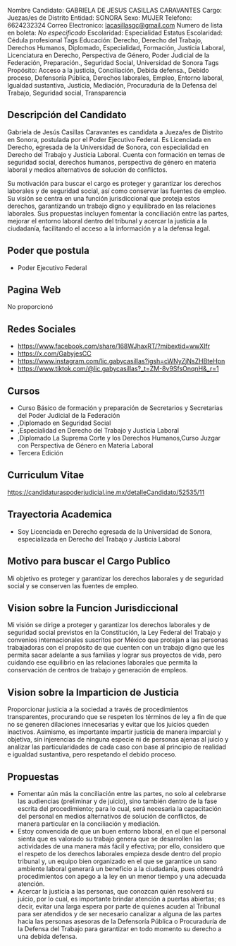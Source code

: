 Nombre Candidato: GABRIELA DE JESUS CASILLAS CARAVANTES
Cargo: Juezas/es de Distrito
Entidad: SONORA
Sexo: MUJER
Telefono: 6624232324
Correo Electronico: lacasillasgc@gmail.com
Numero de lista en boleta: *No especificado*
Escolaridad: Especialidad
Estatus Escolaridad: Cédula profesional
Tags Educación: Derecho, Derecho del Trabajo, Derechos Humanos, Diplomado, Especialidad, Formación, Justicia Laboral, Licenciatura en Derecho, Perspectiva de Género, Poder Judicial de la Federación, Preparación., Seguridad Social, Universidad de Sonora
Tags Propósito: Acceso a la justicia, Conciliación, Debida defensa., Debido proceso, Defensoría Pública, Derechos laborales, Empleo, Entorno laboral, Igualdad sustantiva, Justicia, Mediación, Procuraduría de la Defensa del Trabajo, Seguridad social, Transparencia


## Descripción del Candidato 

Gabriela de Jesús Casillas Caravantes es candidata a Jueza/es de Distrito en Sonora, postulada por el Poder Ejecutivo Federal. Es Licenciada en Derecho, egresada de la Universidad de Sonora, con especialidad en Derecho del Trabajo y Justicia Laboral. Cuenta con formación en temas de seguridad social, derechos humanos, perspectiva de género en materia laboral y medios alternativos de solución de conflictos.

Su motivación para buscar el cargo es proteger y garantizar los derechos laborales y de seguridad social, así como conservar las fuentes de empleo. Su visión se centra en una función jurisdiccional que proteja estos derechos, garantizando un trabajo digno y equilibrado en las relaciones laborales. Sus propuestas incluyen fomentar la conciliación entre las partes, mejorar el entorno laboral dentro del tribunal y acercar la justicia a la ciudadanía, facilitando el acceso a la información y a la defensa legal.


## Poder que postula

- Poder Ejecutivo Federal


## Pagina Web

No proporcionó


## Redes Sociales

- https://www.facebook.com/share/168WJhaxRT/?mibextid=wwXIfr
- https://x.com/GabyjesCC
- https://www.instagram.com/lic.gabycasillas?igsh=cWNyZjNsZHBteHpn
- https://www.tiktok.com/@lic.gabycasillas?_t=ZM-8v9SfsOnqnH&_r=1


## Cursos

- Curso Básico de formación y preparación de Secretarios y Secretarias del Poder Judicial de la Federación
- ,Diplomado en Seguridad Social
- ,Especialidad en Derecho del Trabajo y Justicia Laboral
- ,Diplomado La Suprema Corte y los Derechos Humanos,Curso Juzgar con Perspectiva de Género en Materia Laboral
- Tercera Edición


## Curriculum Vitae

https://candidaturaspoderjudicial.ine.mx/detalleCandidato/52535/11


## Trayectoria Academica

- Soy Licenciada en Derecho egresada de la Universidad de Sonora, especializada en Derecho del Trabajo y Justicia Laboral


## Motivo para buscar el Cargo Publico

Mi objetivo es proteger y garantizar los derechos laborales y de seguridad social y se conserven las fuentes de empleo.


## Vision sobre la Funcion Jurisdiccional

Mi visión se dirige a proteger y garantizar los derechos laborales y de seguridad social previstos en la Constitución, la Ley Federal del Trabajo y convenios internacionales suscritos por México que protejan a las personas trabajadoras con el propósito de que cuenten con un trabajo digno que les permita sacar adelante a sus familias y lograr sus proyectos de vida, pero cuidando ese equilibrio en las relaciones laborales que permita la conservación de centros de trabajo y generación de empleos.


## Vision sobre la Imparticion de Justicia

Proporcionar justicia a la sociedad a través de procedimientos transparentes, procurando que se respeten los términos de ley a fin de que no se generen dilaciones innecesarias y evitar que los juicios queden inactivos. Asimismo, es importante impartir justicia de manera imparcial y objetiva, sin injerencias de ninguna especie ni de personas ajenas al juicio y analizar las particularidades de cada caso con base al principio de realidad e igualdad sustantiva, pero respetando el debido proceso.


## Propuestas

- Fomentar aún más la conciliación entre las partes, no solo al celebrarse las audiencias (preliminar y de juicio), sino también dentro de la fase escrita del procedimiento; para lo cual, será necesaria la capacitación del personal en medios alternativos de solución de conflictos, de manera particular en la conciliación y mediación.
- Estoy convencida de que un buen entorno laboral, en el que el personal sienta que es valorado su trabajo genera que se desarrollen las actividades de una manera más fácil y efectiva; por ello, considero que el respeto de los derechos laborales empieza desde dentro del propio tribunal y, un equipo bien organizado en el que se garantice un sano ambiente laboral generará un beneficio a la ciudadanía, pues obtendrá procedimientos con apego a la ley en un menor tiempo y una adecuada atención.
- Acercar la justicia a las personas, que conozcan quién resolverá su juicio, por lo cual, es importante brindar atención a puertas abiertas; es decir, evitar una larga espera por parte de quienes acuden al Tribunal para ser atendidos y de ser necesario canalizar a alguna de las partes hacia las personas asesoras de la Defensoría Pública o Procuraduría de la Defensa del Trabajo para garantizar en todo momento su derecho a una debida defensa.

